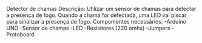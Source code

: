 Detector de chamas
Descrição: Utilizar um sensor de chamas para detectar a presença de fogo. Quando a chama for detectada, uma LED vai piscar para sinalizar a presença de fogo.
Compomentes necessários:
-Arduíno UNO
-Sensor de chamas
-LED
-Resisitores (220 omhs)
-Jumpers
-Protoboard
